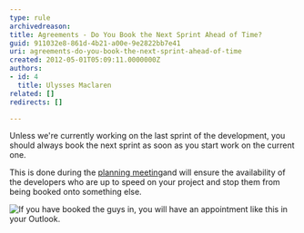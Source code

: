 ```yaml
---
type: rule
archivedreason: 
title: Agreements - Do You Book the Next Sprint Ahead of Time?
guid: 911032e8-861d-4b21-a00e-9e2822bb7e41
uri: agreements-do-you-book-the-next-sprint-ahead-of-time
created: 2012-05-01T05:09:11.0000000Z
authors:
- id: 4
  title: Ulysses Maclaren
related: []
redirects: []

---
```


Unless we're currently working on the last sprint of the development, you should always book the next sprint as soon as you start work on the current one. 
<!--endintro-->

This is done during the [planning meeting](/Management/RulesToBetterScrumUsingTFS/Pages/SprintPlanning%28WHAT%29Meeting.aspx)and will ensure the availability of the developers who are up to speed on your project and stop them from being booked onto something else.


![If you have booked the guys in, you will have an appointment like this in your Outlook.](Scheduled_Appointment.jpg)
